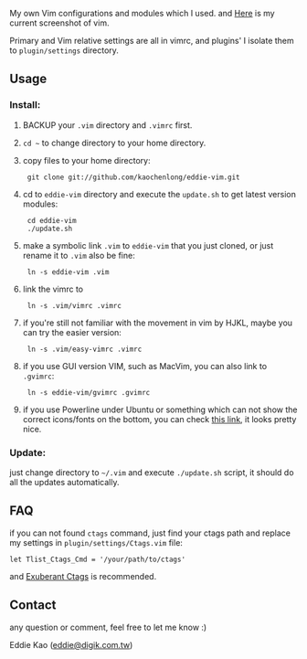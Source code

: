 My own Vim configurations and modules which I used. and <a href="http://blog.eddie.com.tw/2012/03/06/my-vimrc/" target="_blank">Here</a> is my current screenshot of vim.

Primary and Vim relative settings are all in vimrc, and plugins' I isolate them to `plugin/settings` directory.

## Usage
### Install:
1. BACKUP your `.vim` directory and `.vimrc` first.

2. `cd ~` to change directory to your home directory.

3. copy files to your home directory:

        git clone git://github.com/kaochenlong/eddie-vim.git

4. cd to `eddie-vim` directory and execute the `update.sh` to get latest version modules:

        cd eddie-vim
        ./update.sh

5. make a symbolic link `.vim` to `eddie-vim` that you just cloned, or just rename it to `.vim` also be fine:

        ln -s eddie-vim .vim

6. link the vimrc to

        ln -s .vim/vimrc .vimrc

7. if you're still not familiar with the movement in vim by HJKL, maybe you can try the easier version:

        ln -s .vim/easy-vimrc .vimrc

8. if you use GUI version VIM, such as MacVim, you can also link to `.gvimrc`:

        ln -s eddie-vim/gvimrc .gvimrc

9. if you use Powerline under Ubuntu or something which can not show the correct icons/fonts on the bottom, you can check [this link](https://github.com/scotu/ubuntu-mono-powerline), it looks pretty nice.

### Update:
just change directory to `~/.vim` and execute `./update.sh` script, it should do all the updates automatically.

## FAQ
if you can not found `ctags` command, just find your ctags path and replace my settings in `plugin/settings/Ctags.vim` file:

    let Tlist_Ctags_Cmd = '/your/path/to/ctags'

and [Exuberant Ctags](http://ctags.sourceforge.net/) is recommended.

## Contact
any question or comment, feel free to let me know :)

Eddie Kao (eddie@digik.com.tw)
